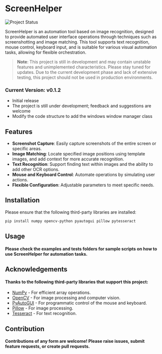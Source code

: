 # ScreenHelper

![Project Status](https://img.shields.io/badge/status-in%20development-orange.svg)

ScreenHelper is an automation tool based on image recognition, designed to provide automated user interface operations through techniques such as screenshotting and image matching. This tool supports text recognition, mouse control, keyboard input, and is suitable for various visual automation tasks, allowing for flexible orchestration.

> **Note**: This project is still in development and may contain unstable features and unimplemented characteristics. Please stay tuned for updates. Due to the current development phase and lack of extensive testing, this project should not be used in production environments.

### Current Version: v0.1.2

- Initial release
- The project is still under development; feedback and suggestions are welcome
- Modify the code structure to add the windows window manager class

## Features

- **Screenshot Capture**: Easily capture screenshots of the entire screen or specific areas.
- **Image Matching**: Locate specified image positions using template images, and add context for more accurate recognition.
- **Text Recognition**: Support finding text within images and the ability to add other OCR options.
- **Mouse and Keyboard Control**: Automate operations by simulating user actions.
- **Flexible Configuration**: Adjustable parameters to meet specific needs.

## Installation

Please ensure that the following third-party libraries are installed:

```bash
pip install numpy opencv-python pyautogui pillow pytesseract
```

## Usage
#### Please check the examples and tests folders for sample scripts on how to use ScreenHelper for automation tasks.

## Acknowledgements
#### Thanks to the following third-party libraries that support this project:
- [NumPy](https://numpy.org/) - For efficient array operations.
- [OpenCV](https://opencv.org/) - For image processing and computer vision.
- [PyAutoGUI](https://pyautogui.readthedocs.io/) - For programmatic control of the mouse and keyboard.
- [Pillow](https://python-pillow.org/) - For image processing.
- [Tesseract](https://github.com/tesseract-ocr/tesseract) - For text recognition.

## Contribution
#### Contributions of any form are welcome! Please raise issues, submit feature requests, or create pull requests.